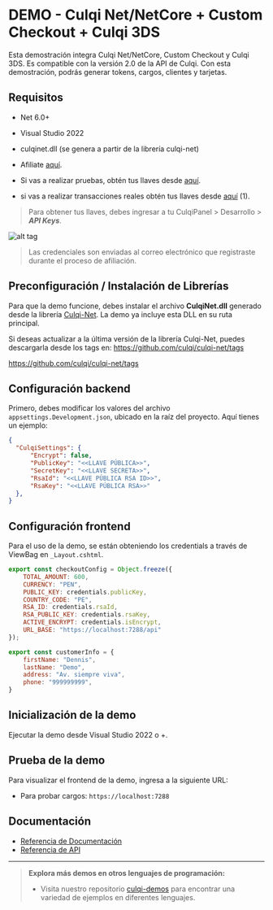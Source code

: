# DEMO - Culqi Net/NetCore + Custom Checkout + Culqi 3DS

Esta demostración integra Culqi Net/NetCore, Custom Checkout y Culqi 3DS. Es compatible con la versión 2.0 de la API de Culqi. Con esta demostración, podrás generar tokens, cargos, clientes y tarjetas.

## Requisitos

* Net 6.0+
* Visual Studio 2022
* culqinet.dll (se genera a partir de la librería culqi-net)
* Afiliate [aquí](https://afiliate.culqi.com/).

* Si vas a realizar pruebas, obtén tus llaves desde [aquí](https://integ-panel.culqi.com/#/registro).
* si vas a realizar transacciones reales obtén tus llaves desde [aquí](https://panel.culqi.com/#/registro) (1).

> Para obtener tus llaves, debes ingresar a tu CulqiPanel > Desarrollo > ***API Keys***.

![alt tag](http://i.imgur.com/NhE6mS9.png)

> Las credenciales son enviadas al correo electrónico que registraste durante el proceso de afiliación.

## Preconfiguración / Instalación de Librerías

Para que la demo funcione, debes instalar el archivo **CulqiNet.dll** generado desde la librería [Culqi-Net](https://github.com/culqi/culqi-net). La demo ya incluye esta DLL en su ruta principal.

Si deseas actualizar a la última versión de la librería Culqi-Net, puedes descargarla desde los tags en:
https://github.com/culqi/culqi-net/tags

https://github.com/culqi/culqi-net/tags

## Configuración backend

Primero, debes modificar los valores del archivo `appsettings.Development.json`, ubicado en la raíz del proyecto. Aquí tienes un ejemplo:

```json
{
  "CulqiSettings": {
      "Encrypt": false,
      "PublicKey": "<<LLAVE PÚBLICA>>",
      "SecretKey": "<<LLAVE SECRETA>>",
      "RsaId": "<<LLAVE PÚBLICA RSA ID>>",
      "RsaKey": "<<LLAVE PÚBLICA RSA>>"
  },
}
```
## Configuración frontend

Para el uso de la demo, se están obteniendo los credentials a través de ViewBag en `_Layout.cshtml`.

```js
export const checkoutConfig = Object.freeze({
    TOTAL_AMOUNT: 600,
    CURRENCY: "PEN",
    PUBLIC_KEY: credentials.publicKey,
    COUNTRY_CODE: "PE",
    RSA_ID: credentials.rsaId,
    RSA_PUBLIC_KEY: credentials.rsaKey,
    ACTIVE_ENCRYPT: credentials.isEncrypt,
    URL_BASE: "https://localhost:7288/api"
});

export const customerInfo = {
    firstName: "Dennis",
    lastName: "Demo",
    address: "Av. siempre viva",
    phone: "999999999",
}
```

## Inicialización de la demo

Ejecutar la demo desde Visual Studio 2022 o +.

## Prueba de la demo

Para visualizar el frontend de la demo, ingresa a la siguiente URL:

- Para probar cargos: `https://localhost:7288`


## Documentación

- [Referencia de Documentación](https://docs.culqi.com/)
- [Referencia de API](https://apidocs.culqi.com/)

---

> **Explora más demos en otros lenguajes de programación:**
>
> - Visita nuestro repositorio [culqi-demos](https://github.com/culqi/culqi-demos/?tab=readme-ov-file#lenguajes-de-programación) para encontrar una variedad de ejemplos en diferentes lenguajes.
